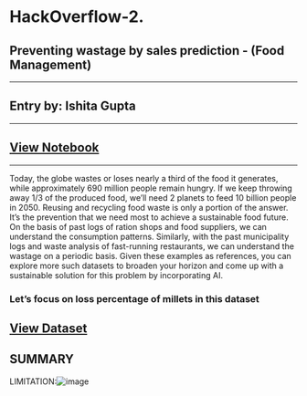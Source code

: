 # HackOverflow-2.

## Preventing wastage by sales prediction - (Food Management)
---
## Entry by: Ishita Gupta
---
## [View Notebook](http://Preventingwastagebysalesprediction.com/file.pdf)
---
Today, the globe wastes or loses nearly a third of the food it generates, while approximately 690 million people remain hungry. If we keep throwing away 1/3 of the produced food, we’ll need 2 planets to feed 10 billion people in 2050. Reusing and recycling food waste is only a portion of the answer. It’s the prevention that we need most to achieve a sustainable food future. On the basis of past logs of ration shops and food suppliers, we can understand the consumption patterns. Similarly, with the past municipality logs and waste analysis of fast-running restaurants, we can understand the wastage on a periodic basis. Given these examples as references, you can explore more such datasets to broaden your horizon and come up with a sustainable solution for this problem by incorporating AI.

### Let’s focus on loss percentage of millets in this dataset
## [View Dataset](https://www.fao.org/statistics/databases/en/)
## SUMMARY



LIMITATION:![image](https://user-images.githubusercontent.com/122256718/215282023-84b36f04-251e-4c89-a051-723b8a02995c.png)

